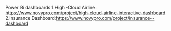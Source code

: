  Power Bi dashboards
 1.High -Cloud Airline: https://www.novypro.com/project/high-cloud-airline-interactive-dashboard
 2.Insurance Dashboard:https://www.novypro.com/project/insurance--dashboard
